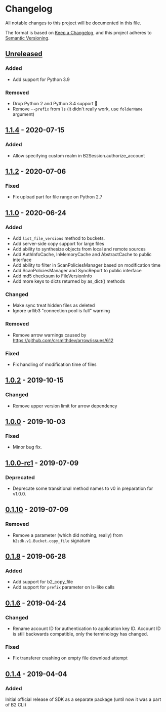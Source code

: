 # Changelog
All notable changes to this project will be documented in this file.

The format is based on [Keep a Changelog](https://keepachangelog.com/en/1.0.0/),
and this project adheres to [Semantic Versioning](https://semver.org/spec/v2.0.0.html).

## [Unreleased]
### Added
* Add support for Python 3.9

### Removed
* Drop Python 2 and Python 3.4 support :tada:
* Remove `--prefix` from `ls` (it didn't really work, use `folderName` argument)

## [1.1.4] - 2020-07-15
### Added
* Allow specifying custom realm in B2Session.authorize_account

## [1.1.2] - 2020-07-06
### Fixed
* Fix upload part for file range on Python 2.7

## [1.1.0] - 2020-06-24
### Added
* Add `list_file_versions` method to buckets.
* Add server-side copy support for large files
* Add ability to synthesize objects from local and remote sources
* Add AuthInfoCache, InMemoryCache and AbstractCache to public interface
* Add ability to filter in ScanPoliciesManager based on modification time
* Add ScanPoliciesManager and SyncReport to public interface
* Add md5 checksum to FileVersionInfo
* Add more keys to dicts returned by as_dict() methods

### Changed
* Make sync treat hidden files as deleted
* Ignore urllib3 "connection pool is full" warning

### Removed
* Remove arrow warnings caused by https://github.com/crsmithdev/arrow/issues/612

### Fixed
* Fix handling of modification time of files

## [1.0.2] - 2019-10-15
### Changed
* Remove upper version limit for arrow dependency

## [1.0.0] - 2019-10-03
### Fixed
* Minor bug fix.

## [1.0.0-rc1] - 2019-07-09
### Deprecated
* Deprecate some transitional method names to v0 in preparation for v1.0.0.

## [0.1.10] - 2019-07-09
### Removed
* Remove a parameter (which did nothing, really) from `b2sdk.v1.Bucket.copy_file` signature

## [0.1.8] - 2019-06-28
### Added
* Add support for b2_copy_file
* Add support for `prefix` parameter on ls-like calls

## [0.1.6] - 2019-04-24
### Changed
* Rename account ID for authentication to application key ID.
Account ID is still backwards compatible, only the terminology
has changed.

### Fixed
* Fix transferer crashing on empty file download attempt


## [0.1.4] - 2019-04-04
### Added
Initial official release of SDK as a separate package (until now it was a part of B2 CLI)

[Unreleased]: https://github.com/Backblaze/b2-sdk-python/compare/v1.1.4...HEAD
[1.1.4]: https://github.com/Backblaze/b2-sdk-python/compare/v1.1.2...v1.1.4
[1.1.2]: https://github.com/Backblaze/b2-sdk-python/compare/v1.1.0...v1.1.2
[1.1.0]: https://github.com/Backblaze/b2-sdk-python/compare/v1.0.2...v1.1.0
[1.0.2]: https://github.com/Backblaze/b2-sdk-python/compare/v1.0.0...v1.0.2
[1.0.0]: https://github.com/Backblaze/b2-sdk-python/compare/v1.0.0-rc1...v1.0.0
[1.0.0-rc1]: https://github.com/Backblaze/b2-sdk-python/compare/v0.1.10...v1.0.0-rc1
[0.1.10]: https://github.com/Backblaze/b2-sdk-python/compare/v0.1.8...v0.1.10
[0.1.8]: https://github.com/Backblaze/b2-sdk-python/compare/v0.1.6...v0.1.8
[0.1.6]: https://github.com/Backblaze/b2-sdk-python/compare/v0.1.4...v0.1.6
[0.1.4]: https://github.com/Backblaze/b2-sdk-python/compare/4fd290c...v0.1.4
